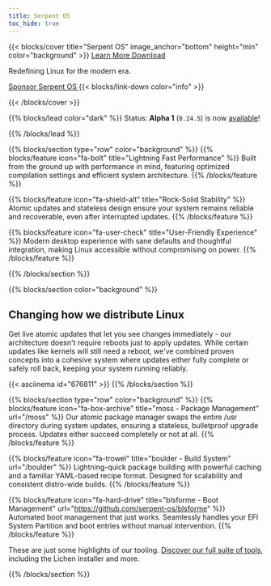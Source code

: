 ```yaml
---
title: Serpent OS
toc_hide: true
---
```


{{< blocks/cover title="Serpent OS" image_anchor="bottom" height="min" color="background" >}}
<a class="btn btn-lg btn-primary me-3 mb-4" href="/about">
  Learn More <i class="fas fa-arrow-alt-circle-right ms-2"></i>
</a>
<a class="btn btn-lg btn-secondary me-3 mb-4" href="/download">
  Download <i class="fas fa-download ms-2 "></i>
</a>
<p class="lead mt-5">Redefining Linux for the modern era.</p>
<a class="btn btn-sm btn-outline-light mt-3 mb-5" href="/sponsor">
  <i class="fas fa-heart me-2"></i> Sponsor Serpent OS
</a>
{{< blocks/link-down color="info" >}}

{{< /blocks/cover >}}

{{% blocks/lead color="dark" %}}
Status: **Alpha 1** (`0.24.5`) is now [available](/blog/2024/12/23/serpent-os-enters-alpha//)!


{{% /blocks/lead %}}

{{% blocks/section type="row" color="background" %}}
{{% blocks/feature icon="fa-bolt" title="Lightning Fast Performance" %}}
Built from the ground up with performance in mind, featuring optimized compilation settings and efficient system architecture.
{{% /blocks/feature %}}

{{% blocks/feature icon="fa-shield-alt" title="Rock-Solid Stability" %}}
Atomic updates and stateless design ensure your system remains reliable and recoverable, even after interrupted updates.
{{% /blocks/feature %}}

{{% blocks/feature icon="fa-user-check" title="User-Friendly Experience" %}}
Modern desktop experience with sane defaults and thoughtful integration, making Linux accessible without compromising on power.
{{% /blocks/feature %}}

{{% /blocks/section %}}

{{% blocks/section color="background" %}}
<h2 class="text-center pb-3">Changing how we distribute Linux</h2>
<p class="text-center pb-4">Get live atomic updates that let you see changes immediately - our architecture doesn't require reboots just to apply updates. While certain updates like kernels will still need a reboot, we've combined proven concepts into a cohesive system where updates either fully complete or safely roll back, keeping your system running reliably.</p>
{{< asciinema id="676811" >}}
{{% /blocks/section %}}


{{% blocks/section type="row" color="background" %}}
{{% blocks/feature icon="fa-box-archive" title="moss - Package Management" url="/moss" %}}
Our atomic package manager swaps the entire /usr directory during system updates, ensuring a stateless, bulletproof upgrade process. Updates either succeed completely or not at all.
{{% /blocks/feature %}}

{{% blocks/feature icon="fa-trowel" title="boulder - Build System" url="/boulder" %}}
Lightning-quick package building with powerful caching and a familiar YAML-based recipe format. Designed for scalability and consistent distro-wide builds.
{{% /blocks/feature %}}

{{% blocks/feature icon="fa-hard-drive" title="blsforme - Boot Management" url="https://github.com/serpent-os/blsforme" %}}
Automated boot management that just works. Seamlessly handles your EFI System Partition and boot entries without manual intervention.
{{% /blocks/feature %}}

<div class="text-center mt-4">
<p>These are just some highlights of our tooling. <a href="/tooling">Discover our full suite of tools</a>, including the Lichen installer and more.</p>
</div>
{{% /blocks/section %}}
